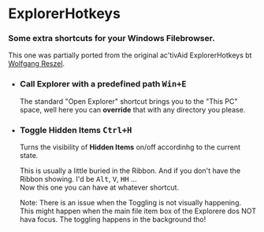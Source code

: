 # ExplorerHotkeys

### Some extra shortcuts for your Windows Filebrowser.

This one was partially ported from the original ac'tivAid ExplorerHotkeys bt [Wolfgang Reszel](https://github.com/Tekl).

* ### Call Explorer with a predefined path <kbd>Win+E</kbd>
  The standard "Open Explorer" shortcut brings you to the "This PC" space,
  well here you can **override** that with any directory you please.
  
* ### Toggle Hidden Items <kbd>Ctrl+H</kbd>
  Turns the visibility of **Hidden Items** on/off accordinhg to the current state.
  
  This is usually a little buried in the Ribbon. And if you don't have the Ribbon showing. I'd be <kbd>Alt</kbd>, <kbd>V</kbd>, <kbd>HH</kbd> ...  
  Now this one you can have at whatever shortcut.
  
  Note: There is an issue when the Toggling is not visually happening. This might happen when the main file item box of the Explorere dos NOT hava focus.
  The toggling happens in the background tho!
